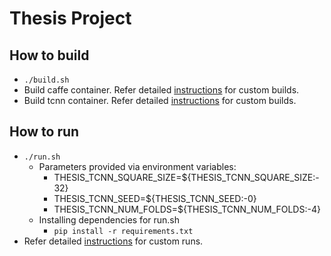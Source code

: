 # Thesis Project
## How to build
* `./build.sh`
* Build caffe container. Refer detailed [instructions](caffe/README.md#building-caffe-container) for custom builds.
* Build tcnn container. Refer detailed [instructions](tcnn/README.md#building-tcnn-container) for custom builds.
## How to run
* `./run.sh`
  * Parameters provided via environment variables:
    * THESIS_TCNN_SQUARE_SIZE=${THESIS_TCNN_SQUARE_SIZE:-32}
    * THESIS_TCNN_SEED=${THESIS_TCNN_SEED:-0}
    * THESIS_TCNN_NUM_FOLDS=${THESIS_TCNN_NUM_FOLDS:-4}
  * Installing dependencies for run.sh
    * `pip install -r requirements.txt`
* Refer detailed [instructions](tcnn/README.md#running-tcnn-container) for custom runs.

